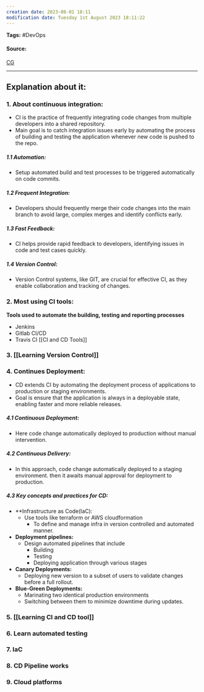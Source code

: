 ```yaml
---
creation date: 2023-08-01 18:11
modification date: Tuesday 1st August 2023 18:11:22
---
```


**Tags:** #DevOps 

#### Source:
[CG](https://chat.openai.com/share/3f3d639a-8fa9-43c8-9449-e584035233cf)

--------------------------------------

## Explanation about it:

### 1. About continuous integration:

 * CI is the practice of frequently integrating code changes from multiple developers into a shared repository.
 * Main goal is to catch integration issues early by automating the process of building and testing the application whenever new code is pushed to the repo.

##### 1.1 Automation:
 * Setup automated build and test processes to be triggered automatically on code commits.

##### 1.2 Frequent Integration:
 * Developers should frequently merge their code changes into the main branch to avoid large, complex merges and identify conflicts early.

##### 1.3 Fast Feedback:
 * CI helps provide rapid feedback to developers, identifying issues in code and test cases quickly.

##### 1.4 Version Control:
 * Version Control systems, like GIT, are crucial for effective CI, as they enable collaboration and tracking of changes.

### 2. Most using CI tools:
**Tools used to automate the building, testing and reporting processes**
 * Jenkins
 * Gitlab CI/CD
 * Travis CI
[[CI and CD Tools]]

### 3. [[Learning Version Control]]


### 4. Continues Deployment:
 * CD extends CI by automating the deployment process of applications to production or staging environments.
 * Goal is ensure that the application is always in a deployable state, enabling faster and more reliable releases.

##### 4.1 Continuous Deployment:
 * Here code change automatically deployed to production without manual intervention.

##### 4.2 Continuous Delivery:
 * In this approach, code change automatically deployed to a staging environment. then it awaits manual approval for deployment to production.

##### 4.3 Key concepts and practices for CD:
 * **Infrastructure as Code(IaC):
	 * Use tools like terraform or AWS cloudformation
		 * To define and manage infra in version controlled and automated manner.
* **Deployment pipelines:**
	* Design automated pipelines that include
		* Building
		* Testing
		* Deploying application through various stages
* **Canary Deployments:**
	* Deploying new version to a subset of users to validate changes before a full rollout.
* **Blue-Green Deployments:** 
	* Marinating two identical production environments
	* Switching between them to minimize downtime during updates.

### 5. [[Learning CI and CD tool]]

### 6. Learn automated testing

### 7. IaC

### 8. CD Pipeline works

### 9. Cloud platforms
